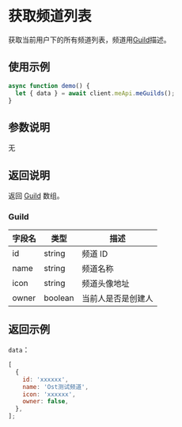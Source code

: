 # 获取频道列表

获取当前用户下的所有频道列表，频道用[Guild](../model/guild.md)描述。

## 使用示例

```javascript
async function demo() {
  let { data } = await client.meApi.meGuilds();
}
```

## 参数说明

无

## 返回说明

返回 [Guild](#guild) 数组。

### Guild

| 字段名 | 类型    | 描述               |
| ------ | ------- | ------------------ |
| id     | string  | 频道 ID            |
| name   | string  | 频道名称           |
| icon   | string  | 频道头像地址       |
| owner  | boolean | 当前人是否是创建人 |

## 返回示例

`data`：

```js
[
  {
    id: 'xxxxxx',
    name: 'Ost测试频道',
    icon: 'xxxxxx',
    owner: false,
  },
];
```
